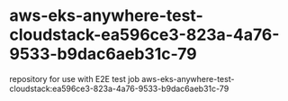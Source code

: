 # aws-eks-anywhere-test-cloudstack-ea596ce3-823a-4a76-9533-b9dac6aeb31c-79
repository for use with E2E test job aws-eks-anywhere-test-cloudstack:ea596ce3-823a-4a76-9533-b9dac6aeb31c-79
